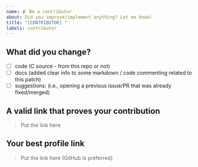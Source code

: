 ```yaml
---
name: 🫂 Be a contributor
about: Did you improve/implement anything? Let me know!
title: "[CONTRIBUTOR] "
labels: contributor
---
```


## What did you change?

- [ ] code (C source - from this repo or not)
- [ ] docs (added clear info to some markdown / code commenting
      related to this patch)
- [ ] suggestions: (i.e., opening a previous issue/PR that was
      already fixed/merged)
<!-- add extra info here, if you prefer -->

## A valid link that proves your contribution

> Put the link here

## Your best profile link

> Put the link here (GitHub is preferred)
